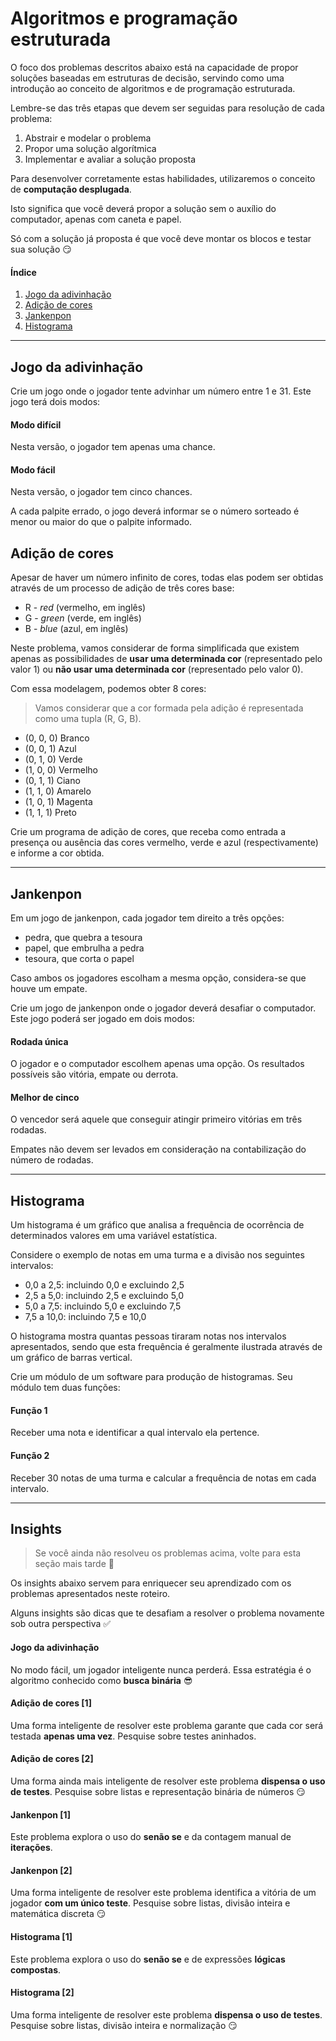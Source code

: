 # Algoritmos e programação estruturada

O foco dos problemas descritos abaixo está na capacidade de propor soluções baseadas em estruturas de decisão, servindo como uma introdução ao conceito de algoritmos e de programação estruturada.

Lembre-se das três etapas que devem ser seguidas para resolução de cada problema:

1. Abstrair e modelar o problema
2. Propor uma solução algorítmica
3. Implementar e avaliar a solução proposta

Para desenvolver corretamente estas habilidades, utilizaremos o conceito de **computação desplugada**. 

Isto significa que você deverá propor a solução sem o auxílio do computador, apenas com caneta e papel. 

Só com a solução já proposta é que você deve montar os blocos e testar sua solução 😏

#### Índice

1. [Jogo da adivinhação](#jogo-da-adivinhação)
2. [Adição de cores](#adição-de-cores)
3. [Jankenpon](#jankenpon)
4. [Histograma](#histograma)

---

## Jogo da adivinhação

Crie um jogo onde o jogador tente advinhar um número entre 1 e 31. Este jogo terá dois modos:

#### Modo difícil

Nesta versão, o jogador tem apenas uma chance.

#### Modo fácil

Nesta versão, o jogador tem cinco chances. 

A cada palpite errado, o jogo deverá informar se o número sorteado é menor ou maior do que o palpite informado.

## Adição de cores

Apesar de haver um número infinito de cores, todas elas podem ser obtidas através de um processo de adição de três cores base:

* R - *red* (vermelho, em inglês)
* G - *green* (verde, em inglês)
* B - *blue* (azul, em inglês)

Neste problema, vamos considerar de forma simplificada que existem apenas as possibilidades de **usar uma determinada cor** (representado pelo valor 1) ou **não usar uma determinada cor** (representado pelo valor 0).

Com essa modelagem, podemos obter 8 cores:

> Vamos considerar que a cor formada pela adição é representada como uma tupla (R, G, B). 
- (0, 0, 0) Branco
- (0, 0, 1) Azul
- (0, 1, 0) Verde
- (1, 0, 0) Vermelho
- (0, 1, 1) Ciano
- (1, 1, 0) Amarelo
- (1, 0, 1) Magenta
- (1, 1, 1) Preto

Crie um programa de adição de cores, que receba como entrada a presença ou ausência das cores vermelho, verde e azul (respectivamente) e informe a cor obtida.

---

## Jankenpon

Em um jogo de jankenpon, cada jogador tem direito a três opções:

- pedra, que quebra a tesoura
- papel, que embrulha a pedra
- tesoura, que corta o papel

Caso ambos os jogadores escolham a mesma opção, considera-se que houve um empate.

Crie um jogo de jankenpon onde o jogador deverá desafiar o computador. Este jogo poderá ser jogado em dois modos:

#### Rodada única

O jogador e o computador escolhem apenas uma opção. Os resultados possíveis são vitória, empate ou derrota.

#### Melhor de cinco

O vencedor será aquele que conseguir atingir primeiro vitórias em três rodadas. 

Empates não devem ser levados em consideração na contabilização do número de rodadas.

--- 

## Histograma

Um histograma é um gráfico que analisa a frequência de ocorrência de determinados valores em uma variável estatística.

Considere o exemplo de notas em uma turma e a divisão nos seguintes intervalos:
- 0,0 a 2,5: incluindo 0,0 e excluindo 2,5
- 2,5 a 5,0: incluindo 2,5 e excluindo 5,0
- 5,0 a 7,5: incluindo 5,0 e excluindo 7,5
- 7,5 a 10,0: incluindo 7,5 e 10,0

O histograma mostra quantas pessoas tiraram notas nos intervalos apresentados, sendo que esta frequência é geralmente ilustrada através de um gráfico de barras vertical.

Crie um módulo de um software para produção de histogramas. Seu módulo tem duas funções:

#### Função 1

Receber uma nota e identificar a qual intervalo ela pertence.

#### Função 2

Receber 30 notas de uma turma e calcular a frequência de notas em cada intervalo.

---

## Insights

> Se você ainda não resolveu os problemas acima, volte para esta seção mais tarde 👻

Os insights abaixo servem para enriquecer seu aprendizado com os problemas apresentados neste roteiro.

Alguns insights são dicas que te desafiam a resolver o problema novamente sob outra perspectiva ✅ 

#### Jogo da adivinhação

No modo fácil, um jogador inteligente nunca perderá. Essa estratégia é o algoritmo conhecido como **busca binária** 😎

#### Adição de cores [1]

Uma forma inteligente de resolver este problema garante que cada cor será testada **apenas uma vez**. Pesquise sobre testes aninhados.

#### Adição de cores [2]

Uma forma ainda mais inteligente de resolver este problema **dispensa o uso de testes**. Pesquise sobre listas e representação binária de números 😏

#### Jankenpon [1]

Este problema explora o uso do **senão se** e da contagem manual de **iterações**.

#### Jankenpon [2]

Uma forma inteligente de resolver este problema identifica a vitória de um jogador **com um único teste**. Pesquise sobre listas, divisão inteira e matemática discreta 😏

#### Histograma [1]

Este problema explora o uso do **senão se** e de expressões **lógicas compostas**.

#### Histograma [2]

Uma forma inteligente de resolver este problema **dispensa o uso de testes**. Pesquise sobre listas, divisão inteira e normalização 😏
